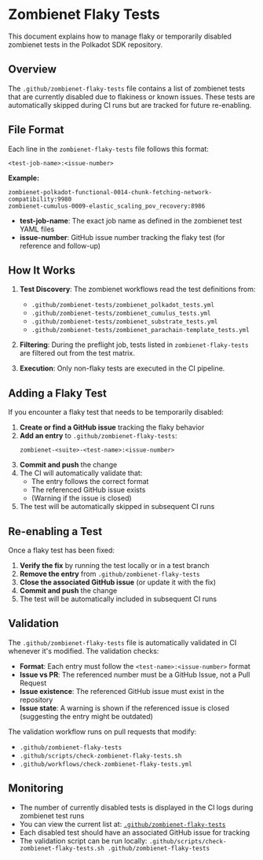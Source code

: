 # Zombienet Flaky Tests

This document explains how to manage flaky or temporarily disabled zombienet tests in the Polkadot SDK repository.

## Overview

The `.github/zombienet-flaky-tests` file contains a list of zombienet tests that are currently disabled due to flakiness or known issues. These tests are automatically skipped during CI runs but are tracked for future re-enabling.

## File Format

Each line in the `zombienet-flaky-tests` file follows this format:

```
<test-job-name>:<issue-number>
```

**Example:**
```
zombienet-polkadot-functional-0014-chunk-fetching-network-compatibility:9980
zombienet-cumulus-0009-elastic_scaling_pov_recovery:8986
```

- **test-job-name**: The exact job name as defined in the zombienet test YAML files
- **issue-number**: GitHub issue number tracking the flaky test (for reference and follow-up)

## How It Works

1. **Test Discovery**: The zombienet workflows read the test definitions from:
   - `.github/zombienet-tests/zombienet_polkadot_tests.yml`
   - `.github/zombienet-tests/zombienet_cumulus_tests.yml`
   - `.github/zombienet-tests/zombienet_substrate_tests.yml`
   - `.github/zombienet-tests/zombienet_parachain-template_tests.yml`

2. **Filtering**: During the preflight job, tests listed in `zombienet-flaky-tests` are filtered out from the test matrix.

3. **Execution**: Only non-flaky tests are executed in the CI pipeline.

## Adding a Flaky Test

If you encounter a flaky test that needs to be temporarily disabled:

1. **Create or find a GitHub issue** tracking the flaky behavior
2. **Add an entry** to `.github/zombienet-flaky-tests`:
   ```
   zombienet-<suite>-<test-name>:<issue-number>
   ```
3. **Commit and push** the change
4. The CI will automatically validate that:
   - The entry follows the correct format
   - The referenced GitHub issue exists
   - (Warning if the issue is closed)
5. The test will be automatically skipped in subsequent CI runs

## Re-enabling a Test

Once a flaky test has been fixed:

1. **Verify the fix** by running the test locally or in a test branch
2. **Remove the entry** from `.github/zombienet-flaky-tests`
3. **Close the associated GitHub issue** (or update it with the fix)
4. **Commit and push** the change
5. The test will be automatically included in subsequent CI runs

## Validation

The `.github/zombienet-flaky-tests` file is automatically validated in CI whenever it's modified. The validation checks:

- **Format**: Each entry must follow the `<test-name>:<issue-number>` format
- **Issue vs PR**: The referenced number must be a GitHub Issue, not a Pull Request
- **Issue existence**: The referenced GitHub issue must exist in the repository
- **Issue state**: A warning is shown if the referenced issue is closed (suggesting the entry might be outdated)

The validation workflow runs on pull requests that modify:
- `.github/zombienet-flaky-tests`
- `.github/scripts/check-zombienet-flaky-tests.sh`
- `.github/workflows/check-zombienet-flaky-tests.yml`

## Monitoring

- The number of currently disabled tests is displayed in the CI logs during zombienet test runs
- You can view the current list at: [`.github/zombienet-flaky-tests`](./zombienet-flaky-tests)
- Each disabled test should have an associated GitHub issue for tracking
- The validation script can be run locally: `.github/scripts/check-zombienet-flaky-tests.sh .github/zombienet-flaky-tests`
